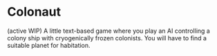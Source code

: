 # Colonaut
(active WIP) A little text-based game where you play an AI controlling a colony ship with cryogenically frozen colonists. You will have to find a suitable planet for habitation.
